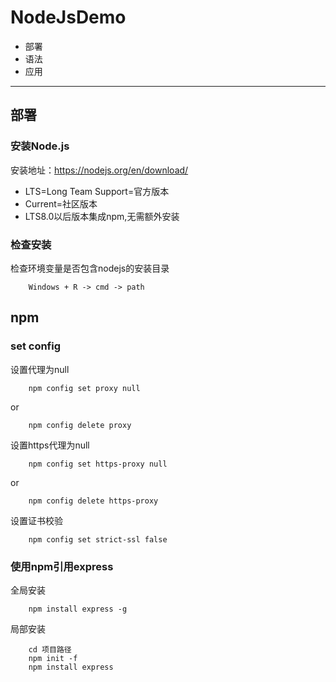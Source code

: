 # NodeJsDemo
* 部署
* 语法
* 应用
-----
## 部署
### 安装Node.js
安装地址：https://nodejs.org/en/download/
* LTS=Long Team Support=官方版本
* Current=社区版本
* LTS8.0以后版本集成npm,无需额外安装

### 检查安装
检查环境变量是否包含nodejs的安装目录

        Windows + R -> cmd -> path

## npm
### set config
设置代理为null

        npm config set proxy null
        
or

        npm config delete proxy
        
设置https代理为null

        npm config set https-proxy null
        
or

        npm config delete https-proxy
        
设置证书校验

        npm config set strict-ssl false

### 使用npm引用express
全局安装

        npm install express -g
        
局部安装

        cd 项目路径
        npm init -f
        npm install express

